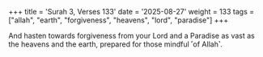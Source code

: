 +++
title = 'Surah 3, Verses 133'
date = '2025-08-27'
weight = 133
tags = ["allah", "earth", "forgiveness", "heavens", "lord", "paradise"]
+++

And hasten towards forgiveness from your Lord and a Paradise as vast as the heavens and the earth, prepared for those mindful ˹of Allah˺.